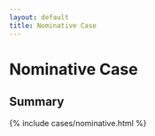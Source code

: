 ```yaml
---
layout: default
title: Nominative Case
---
```

Nominative Case
===============
Summary
-------
{% include cases/nominative.html %}
